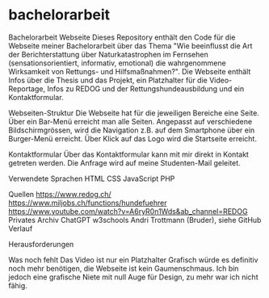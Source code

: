 # bachelorarbeit
Bachelorarbeit Webseite
Dieses Repository enthält den Code für die Webseite meiner Bachelorarbeit über das Thema "Wie beeinflusst die Art der 
Berichterstattung über Naturkatastrophen im Fernsehen (sensationsorientiert, informativ, emotional) die wahrgenommene Wirksamkeit von 
Rettungs- und Hilfsmaßnahmen?". Die Webseite enthält Infos über die Thesis und das Projekt, ein Platzhalter für die Video-Reportage, Infos zu REDOG und der Rettungshundeausbildung und ein Kontaktformular.

Webseiten-Struktur
Die Webseite hat für die jeweiligen Bereiche eine Seite. Über ein Bar-Menü erreicht man alle Seiten. Angepasst auf verschiedene Bildschirmgrössen, wird die Navigation z.B. auf dem Smartphone über ein Burger-Menü erreicht. Über Klick auf das Logo wird die Startseite erreicht.

Kontaktformular
Über das Kontaktformular kann mit mir direkt in Kontakt getreten werden. Die Anfrage wird auf meine Studenten-Mail geleitet.

Verwendete Sprachen
HTML
CSS
JavaScript
PHP

Quellen
https://www.redog.ch/
https://www.miljobs.ch/functions/hundefuehrer
https://www.youtube.com/watch?v=A6ryR0n1Wds&ab_channel=REDOG
Privates Archiv
ChatGPT
w3schools
Andri Trottmann (Bruder), siehe GitHub Verlauf

Herausforderungen


Was noch fehlt
Das Video ist nur ein Platzhalter
Grafisch würde es definitiv noch mehr benötigen, die Webseite ist kein Gaumenschmaus. Ich bin jedoch eine grafische Niete mit null Auge für Design, zu mehr war ich nicht fähig.